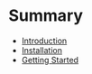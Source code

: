 # Summary

* [Introduction](README.md)
* [Installation](first-question.md)
* [Getting Started](second-question.md)

